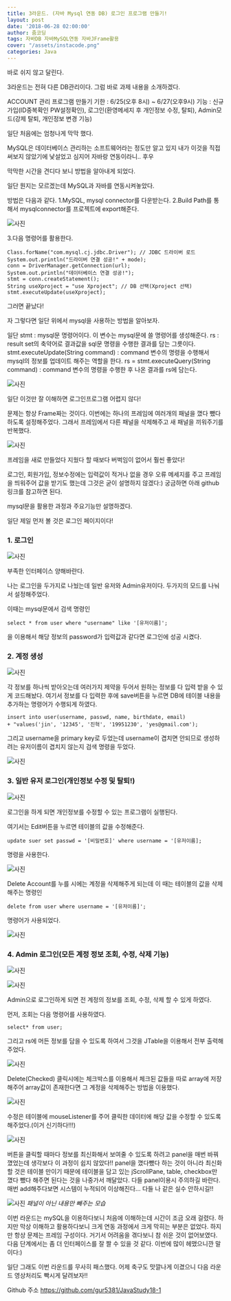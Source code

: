 ```yaml
---
title: 3라운드. (자바 Mysql 연동 DB) 로그인 프로그램 만들기!
layout: post
date: '2018-06-28 02:00:00'
author: 줌코딩
tags: 자바DB 자바MySQL연동 자바JFrame활용
cover: "/assets/instacode.png"
categories: Java
---
```




바로 쉬지 않고 달린다.

3라운드는 전혀 다른 DB관리이다. 그럼 바로 과제 내용을 소개하겠다.

ACCOUNT 관리 프로그램 만들기
기한 : 6/25(오후 8시) ~ 6/27(오후9시)
기능 : 신규 가입(ID중복확인 PW설정확인), 로그인(환영메세지 후 개인정보 수정, 탈퇴), Admin모드(강제 탈퇴, 개인정보 변경 기능)

일단 처음에는 엄청나게 막막 했다.

MySQL은 데이터베이스 관리하는 소프트웨어라는 정도만 알고 있지 내가 이것을 직접 써보지 않았기에 낯설었고 심지어 자바랑 연동이라니.. 후우

막막한 시간을 견디다 보니 방법을 알아내게 되었다. 

일단 뭔지는 모르겠는데 MySQL과 자바를 연동시켜놓았다.

방법은 다음과 같다.
1.MySQL, mysql connector를 다운받는다.
2.Build Path를 통해서 mysqlconnector를 프로젝트에 export해준다.

![사진](https://raw.githubusercontent.com/zoomKoding/zoomKoding.github.io/master/assets/_posts/Java-Project/Round3/1.png)

3.다음 명령어를 활용한다.

    Class.forName("com.mysql.cj.jdbc.Driver"); // JDBC 드라이버 로드
    System.out.println("드라이버 연결 성공!" + mode);
    conn = DriverManager.getConnection(url);
    System.out.println("데이터베이스 연결 성공!");
    stmt = conn.createStatement();
    String useXproject = "use Xproject"; // DB 선택(Xproject 선택)
    stmt.executeUpdate(useXproject); 

그러면 끝났다!

자 그렇다면 일단 위에서 mysql을 사용하는 방법을 알아보자.

일단 
stmt : mysql문 명령어이다. 이 변수는 mysql문에 쓸 명령어를 생성해준다. 
rs : result set의 축약어로 결과값을 sql문 명령을 수행한 결과를 담는 그릇이다.
stmt.executeUpdate(String command) : command 변수의 명령을 수행해서 mysql의 정보를 업데이트 해주는 역할을 한다. 
rs = stmt.executeQuery(String command) : command 변수의 명령을 수행한 후 나온 결과를 rs에 담는다.

![사진](https://raw.githubusercontent.com/zoomKoding/zoomKoding.github.io/master/assets/_posts/Java-Project/Round3/2.png)

일단 이것만 잘 이해하면 로그인프로그램 어렵지 않다!

문제는 항상 Frame짜는 것이다. 이번에는 하나의 프레임에 여러개의 패널을 꼈다 뺐다 하도록 설정해주었다. 그래서 프레임에서 다른 패널을 삭제해주고 새 패널을 끼워주기를 반복했다.

![사진](https://raw.githubusercontent.com/zoomKoding/zoomKoding.github.io/master/assets/_posts/Java-Project/Round3/3.png)

프레임을 새로 만들었다 지웠다 할 때보다 버벅임이 없어서 훨씬 좋았다!

로그인, 회원가입, 정보수정에는 입력값이 적거나 없을 경우 오류 메세지를 주고 프레임을 띄워주어 값을 받기도 했는데 그것은 굳이 설명하지 않겠다:)
궁금하면 아래 github링크를 참고하면 된다.

mysql문을 활용한 과정과 주요기능만 설명하겠다.

일단 제일 먼저 볼 것은 로그인 페이지이다!


### 1. 로그인

![사진](https://raw.githubusercontent.com/zoomKoding/zoomKoding.github.io/master/assets/_posts/Java-Project/Round3/4.png)

부족한 인터페이스 양해바란다.

나는 로그인을 두가지로 나눴는데 일반 유저와 Admin유저이다. 두가지의 모드를 나눠서 설정해주었다. 

이때는 mysql문에서 검색 명령인

    select * from user where "username" like '[유저이름]';
    
을 이용해서 해당 정보의 password가 입력값과 같다면 로그인에 성공 시켰다.


### 2. 계정 생성

![사진](https://raw.githubusercontent.com/zoomKoding/zoomKoding.github.io/master/assets/_posts/Java-Project/Round3/5.png)

각 정보를 하나씩 받아오는데 여러가지 제약을 두어서 원하는 정보를 다 입력 받을 수 있게 코드해놨다. 여기서 정보를 다 입력한 후에 save버튼을 누르면 DB에 테이블 내용을 추가하는 명령어가 수행되게 하였다.

    insert into user(username, passwd, name, birthdate, email) 
    + "values('jin', '12345', '진혁', '19951230', 'yes@gmail.com');

그리고 username을 primary key로 두었는데 username이 겹치면 안되므로 생성하려는 유저이름이 겹치지 않는지 검색 명령을 두었다.

![사진](https://raw.githubusercontent.com/zoomKoding/zoomKoding.github.io/master/assets/_posts/Java-Project/Round3/6.png)

### 3. 일반 유저 로그인(개인정보 수정 및 탈퇴!)

![사진](https://raw.githubusercontent.com/zoomKoding/zoomKoding.github.io/master/assets/_posts/Java-Project/Round3/7.png)

로그인을 하게 되면 개인정보를 수정할 수 있는 프로그램이 실행된다.

여기서는 Edit버튼을 누르면 테이블의 값을 수정해준다.

    update suer set passwd = '[비밀번호]' where username = '[유저이름];

명령을 사용한다.

![사진](https://raw.githubusercontent.com/zoomKoding/zoomKoding.github.io/master/assets/_posts/Java-Project/Round3/8.png)

Delete Account를 누를 시에는 계정을 삭제해주게 되는데 이 때는
테이블의 값을 삭제해주는 명령인

    delete from user where username = '[유저이름]';
    
명령어가 사용되었다.

![사진](https://raw.githubusercontent.com/zoomKoding/zoomKoding.github.io/master/assets/_posts/Java-Project/Round3/9.png)

### 4. Admin 로그인(모든 계정 정보 조회, 수정, 삭제 기능)

![사진](https://raw.githubusercontent.com/zoomKoding/zoomKoding.github.io/master/assets/_posts/Java-Project/Round3/10.png)

![사진](https://raw.githubusercontent.com/zoomKoding/zoomKoding.github.io/master/assets/_posts/Java-Project/Round3/11.png)

Admin으로 로그인하게 되면 전 계정의 정보를 조회, 수정, 삭제 할 수 있게 하였다.

먼저, 조회는 다음 명령어를 사용하였다.

    select* from user;
    
그리고 rs에 머든 정보를 담을 수 있도록 하여서 그것을 JTable을 이용해서 전부 출력해주었다.

![사진](https://raw.githubusercontent.com/zoomKoding/zoomKoding.github.io/master/assets/_posts/Java-Project/Round3/12.png)

Delete(Checked) 클릭시에는  체크박스를 이용해서 체크된 값들을 따로 array에 저장해주어 array값이 존재한다면 그 계정을 삭제해주는 방법을 이용했다.

![사진](https://raw.githubusercontent.com/zoomKoding/zoomKoding.github.io/master/assets/_posts/Java-Project/Round3/13.png)

수정은 테이블에 mouseListener를 주어 클릭한 데이터에 해당 값을 수정할 수 있도록 해주었다.(이거 신기하다!!!)

![사진](https://raw.githubusercontent.com/zoomKoding/zoomKoding.github.io/master/assets/_posts/Java-Project/Round3/14.png)

버튼을 클릭할 때마다 정보를 최신화해서 보여줄 수 있도록 하려고 panel을 매번 바꿔꼈었는데 생각보다 이 과정이 쉽지 않았다!!
panel을 꼈다뺐다 하는 것이 아니라 최신화 할 것은 테이블 만이기 때문에 테이블을 담고 있는 jScrollPane, table, checkbox만 꼈다 뺐다 해주면 된다는 것을 나중가서 깨달았다. 다들 panel이용시 주의하길 바란다. 매번 add해주다보면 시스템이 누적되어 이상해진다... 다들 나 같은 실수 안하시길!!

![사진](https://raw.githubusercontent.com/zoomKoding/zoomKoding.github.io/master/assets/_posts/Java-Project/Round3/15.png)
*패널이 아닌 내용만 빼주는 모습*

이번 라운드는 mySQL을 이용하다보니 처음에 이해하는데 시간이 조금 오래 걸렸다. 하지만 막상 이해하고 활용하다보니 크게 연동 과정에서 크게 막히는 부분은 없었다. 하지만 항상 문제는 프레임 구성이다. 거기서 어려움을 겪다보니 참 쉬운 것이 없어보였다. 다음 단계에서는 좀 더 인터페이스를 잘 짤 수 있을 것 같다. 이번에 많이 헤맸으니깐 말이다:)

일단 그래도 이번 라운드를 무사히 패스했다. 어제 축구도 맛깔나게 이겼으니 다음 라운드 영상처리도 빡시게 달려보자!!

Github 주소
<https://github.com/gur5381/JavaStudy18-1>
